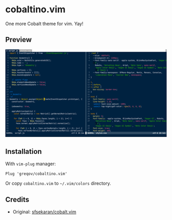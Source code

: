 # cobaltino.vim

One more Cobalt theme for vim. Yay!

## Preview

![cobaltino theme preview](./screenshot.png)

## Installation

With `vim-plug` manager:

```
Plug 'greqov/cobaltino.vim'
```

Or copy `cobaltino.vim` to `~/.vim/colors` directory.

## Credits

- Original: [sfsekaran/cobalt.vim](https://github.com/sfsekaran/cobalt.vim)
